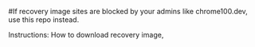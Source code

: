 #If recovery image sites are blocked by your admins like chrome100.dev, use this repo instead.

Instructions:
How to download recovery image,
